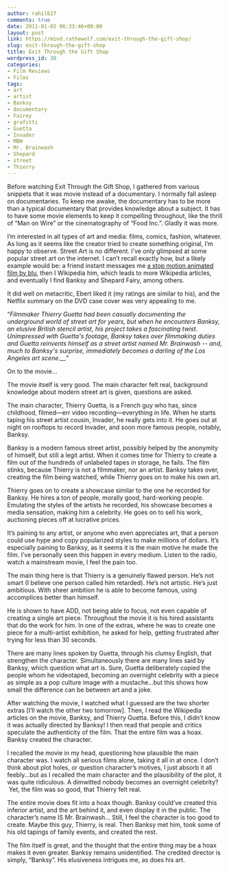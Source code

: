 ```yaml
---
author: rahil627
comments: true
date: 2011-01-02 06:33:46+00:00
layout: post
link: https://mind.rathewolf.com/exit-through-the-gift-shop/
slug: exit-through-the-gift-shop
title: Exit Through the Gift Shop
wordpress_id: 30
categories:
- Film Reviews
- Films
tags:
- art
- artist
- Banksy
- documentary
- Fairey
- grafitti
- Guetta
- Invader
- MBW
- Mr. Brainwash
- Shepard
- street
- Thierry
---
```


Before watching Exit Through the Gift Shop, I gathered from various snippets that it was movie instead of a documentary. I normally fall asleep on documentaries. To keep me awake, the documentary has to be more than a typical documentary that provides knowledge about a subject. It has to have some movie elements to keep it compelling throughout, like the thrill of “Man on Wire” or the cinematography of “Food Inc.”. Gladly it was more.

I’m interested in all types of art and media: films, comics, fashion, whatever. As long as it seems like the creator tried to create something original, I’m happy to observe. Street Art is no different. I’ve only glimpsed at some popular street art on the internet. I can’t recall exactly how, but a likely example would be: a friend instant messages me [a stop motion animated film by blu](http://www.youtube.com/watch?v=uuGaqLT-gO4), then I Wikipedia him, which leads to more Wikipedia articles, and eventually I find Banksy and Shepard Fairy, among others.

It did well on metacritic, Ebert liked it (my ratings are similar to his), and the Netflix summary on the DVD case cover was very appealing to me.

“_Filmmaker Thierry Guetta had been casually documenting the underground world of street art for years, but when he encounters Banksy, an elusive British stencil artist, his project takes a fascinating twist. Unimpressed with Guetta's footage, Banksy takes over filmmaking duties and Guetta reinvents himself as a street artist named Mr. Brainwash -- and, much to Banksy's surprise, immediately becomes a darling of the Los Angeles art scene.__”_

On to the movie…

The movie itself is very good. The main character felt real, background knowledge about modern street art is given, questions are asked.

The main character, Thierry Guetta, is a French guy who has, since childhood, filmed—err video recording—everything in life. When he starts taping his street artist cousin, Invader, he really gets into it. He goes out at night on rooftops to record Invader, and soon more famous people, notably, Banksy.

Banksy is a modern famous street artist, possibly helped by the anonymity of himself, but still a legit artist. When it comes time for Thierry to create a film out of the hundreds of unlabeled tapes in storage, he fails. The film stinks, because Thierry is not a filmmaker, nor an artist. Banksy takes over, creating the film being watched, while Thierry goes on to make his own art.

Thierry goes on to create a showcase similar to the one he recorded for Banksy. He hires a ton of people, morally good, hard-working people. Emulating the styles of the artists he recorded, his showcase becomes a media sensation, making him a celebrity. He goes on to sell his work, auctioning pieces off at lucrative prices.

It’s paining to any artist, or anyone who even appreciates art, that a person could use hype and copy popularized styles to make millions of dollars. It’s especially paining to Banksy, as it seems it is the main motive he made the film. I’ve personally seen this happen in every medium. Listen to the radio, watch a mainstream movie, I feel the pain too.

The main thing here is that Thierry is a genuinely flawed person. He’s not smart (I believe one person called him retarded). He’s not artistic. He’s just ambitious. With sheer ambition he is able to become famous, using accomplices better than himself.

He is shown to have ADD, not being able to focus, not even capable of creating a single art piece. Throughout the movie it is his hired assistants that do the work for him. In one of the extras, where he was to create one piece for a multi-artist exhibition, he asked for help, getting frustrated after trying for less than 30 seconds.

There are many lines spoken by Guetta, through his clumsy English, that strengthen the character. Simultaneously there are many lines said by Banksy, which question what art is. Sure, Guetta deliberately copied the people whom he videotaped, becoming an overnight celebrity with a piece as simple as a pop culture image with a mustache…but this shows how small the difference can be between art and a joke.

After watching the movie, I watched what I guessed are the two shorter extras [I’ll watch the other two tomorrow]. Then, I read the Wikipedia articles on the movie, Banksy, and Thierry Guetta. Before this, I didn’t know it was actually directed by Banksy! I then read that people and critics speculate the authenticity of the film. That the entire film was a hoax. Banksy created the character.

I recalled the movie in my head, questioning how plausible the main character was. I watch all serious films alone, taking it all in at once. I don’t think about plot holes, or question character’s motives, I just absorb it all feebly...but as I recalled the main character and the plausibility of the plot, it was quite ridiculous. A dimwitted nobody becomes an overnight celebrity?  Yet, the film was so good, that Thierry felt real.

The entire movie does fit into a hoax though. Banksy could’ve created this inferior artist, and the art behind it, and even display it in the public. The character’s name IS Mr. Brainwash… Still, I feel the character is too good to create. Maybe this guy, Thierry, is real. Then Banksy met him, took some of his old tapings of family events, and created the rest.

The film itself is great, and the thought that the entire thing may be a hoax makes it even greater. Banksy remains unidentified. The credited director is simply, “Banksy”. His elusiveness intrigues me, as does his art.

